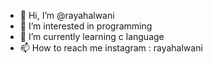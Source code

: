 - 👋 Hi, I’m @rayahalwani
- 👀 I’m interested in programming
- 🌱 I’m currently learning c language
- 📫 How to reach me instagram : rayahalwani

<!---
rayahalwani/rayahalwani is a ✨ special ✨ repository because its `README.md` (this file) appears on your GitHub profile.
You can click the Preview link to take a look at your changes.
--->

